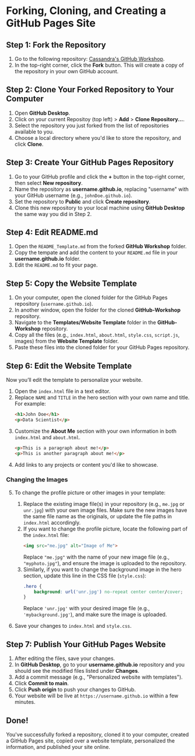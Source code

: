 
# Forking, Cloning, and Creating a GitHub Pages Site

## Step 1: Fork the Repository

1. Go to the following repository: [Cassandra's GitHub Workshop](https://github.com/cassandra-hui/GitHub-Workshop.git).
2. In the top-right corner, click the **Fork** button. This will create a copy of the repository in your own GitHub account.

## Step 2: Clone Your Forked Repository to Your Computer

1. Open **GitHub Desktop**.
2. Click on your current Repositoy (top left) > **Add** > **Clone Repository...**.
3. Select the repository you just forked from the list of repositories available to you.
4. Choose a local directory where you'd like to store the repository, and click **Clone**.

## Step 3: Create Your GitHub Pages Repository

1. Go to your GitHub profile and click the **+** button in the top-right corner, then select **New repository**.
2. Name the repository as **username.github.io**, replacing "username" with your GitHub username (e.g., `johnDoe.github.io`).
3. Set the repository to **Public** and click **Create repository**.
4. Clone this new repository to your local machine using **GitHub Desktop** the same way you did in Step 2.

## Step 4: Edit README.md

1. Open the `README_Template.md` from the forked **GitHub Workshop** folder.
2. Copy the tempate and add the content to your `README.md` file in your **username.github.io** folder.
3. Edit the `README.md` to fit your page. 

## Step 5: Copy the Website Template

1. On your computer, open the cloned folder for the GitHub Pages repository (`username.github.io`).
2. In another window, open the folder for the cloned **GitHub-Workshop** repository.
3. Navigate to the **Templates/Website Template** folder in the **GitHub-Workshop** repository.
4. Copy all the files (e.g., `index.html`, `about.html`, `style.css`, `script.js`, images) from the **Website Template** folder.
5. Paste these files into the cloned folder for your GitHub Pages repository.

## Step 6: Edit the Website Template

Now you’ll edit the template to personalize your website.

1. Open the `index.html` file in a text editor.
2. Replace `NAME` and `TITLE` in the hero section with your own name and title. For example:
    ```html
    <h1>John Doe</h1>
    <p>Data Scientist</p>
    ```
3. Customize the **About Me** section with your own information in both `index.html` and `about.html`.
    ```html
    <p>This is a paragraph about me!</p>
    <p>This is another paragraph about me!</p>
    ```
4. Add links to any projects or content you'd like to showcase.

### Changing the Images

5. To change the profile picture or other images in your template:
   1. Replace the existing image file(s) in your repository (e.g., `me.jpg` or `unr.jpg`) with your own image files. Make sure the new images have the same file name as the originals, or update the file paths in `index.html` accordingly.
   2. If you want to change the profile picture, locate the following part of the `index.html` file:
       ```html
       <img src="me.jpg" alt="Image of Me">
       ```
       Replace `"me.jpg"` with the name of your new image file (e.g., `"myphoto.jpg"`), and ensure the image is uploaded to the repository.
   3. Similarly, if you want to change the background image in the hero section, update this line in the CSS file (`style.css`):
       ```css
       .hero {
           background: url('unr.jpg') no-repeat center center/cover;
       }
       ```
       Replace `'unr.jpg'` with your desired image file (e.g., `'mybackground.jpg'`), and make sure the image is uploaded.

6. Save your changes to `index.html` and `style.css`.

## Step 7: Publish Your GitHub Pages Website

1. After editing the files, save your changes.
2. In **GitHub Desktop**, go to your **username.github.io** repository and you should see the modified files listed under **Changes**.
3. Add a commit message (e.g., "Personalized website with templates").
4. Click **Commit to main**.
5. Click **Push origin** to push your changes to GitHub.
6. Your website will be live at `https://username.github.io` within a few minutes.

## Done!

You've successfully forked a repository, cloned it to your computer, created a GitHub Pages site, copied over a website template, personalized the information, and published your site online.
